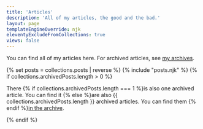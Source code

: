 ```yaml
---
title: 'Articles'
description: 'All of my articles, the good and the bad.'
layout: page
templateEngineOverride: njk
eleventyExcludeFromCollections: true
views: false
---
```


<p>You can find all of my articles here. For archived articles, see <a href="/archive/">my archives</a>.

{% set posts = collections.posts | reverse %}
{% include "posts.njk" %}
{% if collections.archivedPosts.length > 0 %}

<p class="container p-5 mt-10 bg-gray-100">
There {% if collections.archivedPosts.length === 1 %}is also one archived article. You can find it {% else %}are also {{ collections.archivedPosts.length }} archived articles. You can find them {% endif %}<a href="/archive/">in the archive</a>.</p>
{% endif %}
